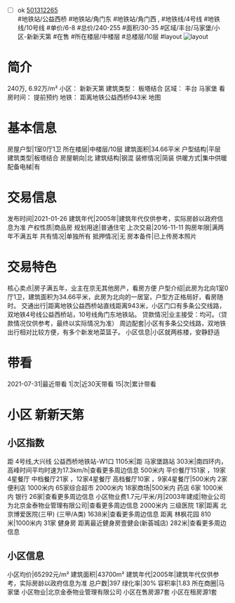 - [ ] ok [501312265](https://bj.5i5j.com/ershoufang/501312265.html)  
 #地铁站/公益西桥 #地铁站/角门东 #地铁站/角门西 ,  #地铁线/4号线 #地铁线/10号线
#单价/6-8 #总价/240-255 #面积/30-35   #区域/丰台/马家堡/小区-新新天第 #在售 #所在楼层/中楼层 #总楼层/10层 #layout 
![layout](http://image2a.5i5j.com/bdir/layout/cc83a48e89a34a39b99c81b24d995b2d.JPG_P5.jpg) 
# 简介 
 240万,  6.92万/m² 
小区： 新新天第
建筑类型： 板塔结合
区域： 丰台 马家堡
看房时间： 提前预约
地铁： 距离地铁公益西桥943米 地图
# 基本信息 
 房屋户型|1室0厅1卫
所在楼层|中楼层/10层
建筑面积|34.66平米
户型结构|平层
建筑类型|板塔结合
房屋朝向|北
建筑结构|钢混
装修情况|简装
供暖方式|集中供暖
配备电梯|有
# 交易信息 
 发布时间|2021-01-26
建筑年代|2005年|建筑年代仅供参考，实际房龄以政府信息为准
产权性质|商品房
规划用途|普通住宅
上次交易|2016-11-11
购房年限|满两年不满五年
共有情况|单独所有
抵押情况|无
房本备件|已上传房本照片
# 交易特色 
 核心卖点|房子满五年，业主在京无其他房产，看房方便
户型介绍|此房为北向1室0厅1卫，建筑面积为34.66平米，此房为北向的一居室，户型方正格局好，看房随时。
交通出行|距离地铁公益西桥站直线距离943米，小区门口有多条公交线路，双地铁4号线公益西桥站，10号线角门东地铁站。
贷款情况|业主接受：均可。（贷款情况仅供参考，最终以实际情况为准）
周边配套|小区有多条公交线路，双地铁出行相对比较方便，有多个新发地菜篮子。
小区信息|小区就两栋楼，安静舒适
# 带看 
 2021-07-31|最近带看	 1|次|近30天带看	 15|次|累计带看
# 小区 新新天第
## 小区指数 
 距 4号线,大兴线 公益西桥地铁站-W1口 1105米|距 马家堡路站 303米|南四环内， 高峰时间平均时速为17.3km/h|查看更多周边信息
500米内 平价餐厅151家 ，19家4星餐厅
中档餐厅21家 ，12家4星餐厅
高档餐厅10家 ，9家4星餐厅|500米内 2家便利店
1000米内 65家综合超市
2000米内 18家商场|500米内 药店 6家
1000米内 银行 26家|查看更多周边信息
小区物业费1.7元/平米/月|2003年建成|物业公司为北京金泰物业管理有限公司|查看更多周边信息
2000米内 三级医院 1家|距离 北京博爱医院(三甲) (三甲/A类) 1638米|查看更多周边信息
距离 林枫花园 810米|1000米内 31家 健身房
距离最近健身房壹健会(新荟城店) 282米|查看更多周边信息
## 小区信息 
 小区均价|65292元/m²
建筑面积|43700m²
建筑年代|2005年|建筑年代仅供参考，实际房龄以政府信息为准
总户数|397
绿化率|30%
容积率|1.83
所在商圈|马家堡
小区物业|北京金泰物业管理有限公司
小区在售房源7套
小区在租房源1套
